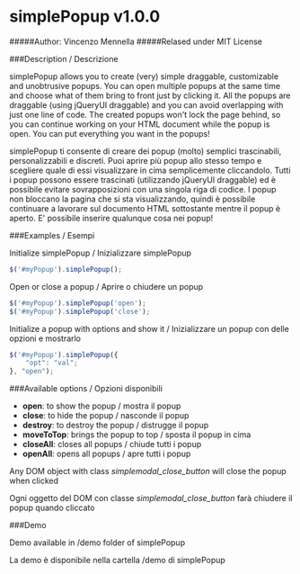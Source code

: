 simplePopup v1.0.0
===========
#####Author: Vincenzo Mennella
#####Relased under MIT License

###Description / Descrizione

simplePopup allows you to create (very) simple draggable, customizable and unobtrusive popups. You can open multiple popups at the same time and choose what of them bring to front just by clicking it.
All the popups are draggable (using jQueryUI draggable) and you can avoid overlapping with just one line of code.
The created popups won't lock the page behind, so you can continue working on your HTML document while the popup is open.
You can put everything you want in the popups!

simplePopup ti consente di creare dei popup (molto) semplici trascinabili, personalizzabili e discreti. Puoi aprire più popup allo stesso tempo e scegliere quale di essi visualizzare in cima semplicemente cliccandolo.
Tutti i popup possono essere trascinati (utilizzando jQueryUI draggable) ed è possibile evitare sovrapposizioni con una singola riga di codice.
I popup non bloccano la pagina che si sta visualizzando, quindi è possibile continuare a lavorare sul documento HTML sottostante  mentre il popup è aperto.
E' possibile inserire qualunque cosa nei popup!

###Examples / Esempi

Initialize simplePopup / Inizializzare simplePopup
```javascript
$('#myPopup').simplePopup();
```

Open or close a popup / Aprire o chiudere un popup
```javascript
$('#myPopup').simplePopup('open');
$('#myPopup').simplePopup('close');
```

Initialize a popup with options and show it / Inizializzare un popup con delle opzioni e mostrarlo
```javascript
$('#myPopup').simplePopup({
	"opt": "val";
}, "open");
```

###Available options / Opzioni disponibili

- **open**: to show the popup / mostra il popup
- **close**: to hide the popup  / nasconde il popup
- **destroy**: to destroy the popup / distrugge il popup
- **moveToTop**: brings the popup to top / sposta il popup in cima
- **closeAll**: closes all popups / chiude tutti i popup
- **openAll**: opens all popups / apre tutti i popup

Any DOM object with class *simplemodal_close_button* will close the popup when clicked

Ogni oggetto del DOM con classe *simplemodal_close_button* farà chiudere il popup quando cliccato

###Demo

Demo available in /demo folder of simplePopup

La demo è disponibile nella cartella /demo di simplePopup

